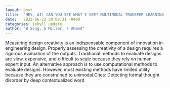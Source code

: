 ```yaml
---
layout: post
title:  "HEY, AI! CAN YOU SEE WHAT I SEE? MULTIMODAL TRANSFER LEARNING-BASED DESIGN METRICS PREDICTION FOR SKETCHES WITH TEXT "
date:   2022-06-23 20:09:31 -0400
categories: jekyll update
author: "B Song, S Miller, F Ahmed"
---
```

Measuring design creativity is an indispensable component of innovation in engineering design. Properly assessing the creativity of a design requires a rigorous evaluation of the outputs. Traditional methods to evaluate designs are slow, expensive, and difficult to scale because they rely on human expert input. An alternative approach is to use computational methods to evaluate designs. However, most existing methods have limited utility because they are constrained to unimodal  Cites: Detecting formal thought disorder by deep contextualized word